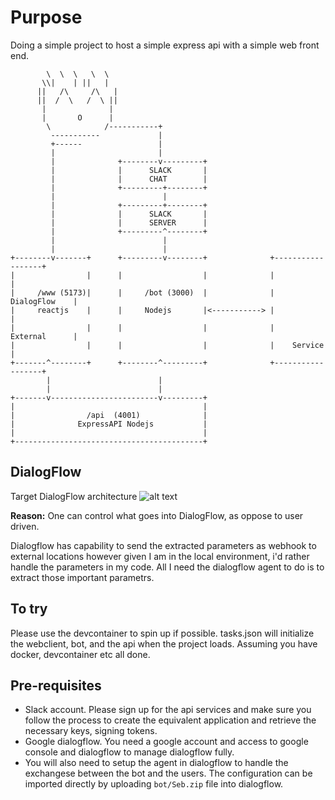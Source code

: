 # Purpose

Doing a simple project to host a simple express api with a simple web front end.
```
        \  \  \   \  \                                               
       \\|    | ||   |                                               
      ||   /\     /\   |                                             
      ||  /  \   /  \ ||                                             
       |              |                                              
       |       O      |                                              
        \            /-----------+                                   
         -----------             |                                   
         +------                 |                                   
         |                       |                                   
         |              +--------v---------+                         
         |              |      SLACK       |                         
         |              |      CHAT        |                         
         |              +---------+--------+                         
         |                        |                                  
         |              +---------+--------+                         
         |              |      SLACK       |                         
         |              |      SERVER      |
         |              +---------^--------+                         
         |                        |                                  
         |                        |                                  
+--------v-------+      +---------v--------+              +------------------+           
|                |      |                  |              |                  |
|     /www (5173)|      |     /bot (3000)  |              |    DialogFlow    |   
|     reactjs    |      |     Nodejs       |<-----------> |                  |                              
|                |      |                  |              |    External      | 
|                |      |                  |              |    Service       |
+-------^--------+      +--------^---------+              +------------------+           
        |                        |                                   
        |                        |                                   
+-------v------------------------v---------+                         
|                                          |                         
|                /api  (4001)              |                         
|              ExpressAPI Nodejs           |                         
|                                          |                         
+------------------------------------------+                         
```                                        


## DialogFlow

Target DialogFlow architecture
![alt text](docs/images/image.png)

**Reason:** One can control what goes into DialogFlow, as oppose to user driven.

Dialogflow has capability to send the extracted parameters as webhook to external locations however given I am in the local environment, i'd rather handle the parameters in my code. All I need the dialogflow agent to do is to extract those important parametrs.

## To try
Please use the devcontainer to spin up if possible. tasks.json will initialize the webclient, bot, and the api when the project loads. Assuming you have docker, devcontainer etc all done.

## Pre-requisites
- Slack account. Please sign up for the api services and make sure you follow the process to create the equivalent application and retrieve the necessary keys, signing tokens.
- Google dialogflow. You need a google account and access to google console and dialogflow to manage dialogflow fully. 
- You will also need to setup the agent in dialogflow to handle the exchangese between the bot and the users. The configuration can be imported directly by uploading `bot/Seb.zip` file into dialogflow.